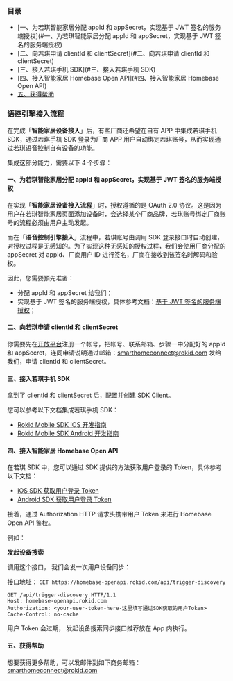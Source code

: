 ### 目录

* [一、为若琪智能家居分配 appId 和 appSecret，实现基于 JWT 签名的服务端授权](#一、为若琪智能家居分配 appId 和 appSecret，实现基于 JWT 签名的服务端授权)
* [二、向若琪申请 clientId 和 clientSecret](#二、向若琪申请 clientId 和 clientSecret)
* [三、接入若琪手机 SDK](#三、接入若琪手机 SDK)
* [四、接入智能家居 Homebase Open API](#四、接入智能家居 Homebase Open API)
* [五、获得帮助](#五、获得帮助)

### 语控引擎接入流程

在完成「**智能家居设备接入**」后，有些厂商还希望在自有 APP 中集成若琪手机 SDK，通过若琪手机 SDK 登录为厂商 APP 用户自动绑定若琪账号，从而实现通过若琪语音控制自有设备的功能。

集成这部分能力，需要以下 4 个步骤：

#### 一、为若琪智能家居分配 appId 和 appSecret，实现基于 JWT 签名的服务端授权

在实现「**智能家居设备接入流程**」时，授权遵循的是 OAuth 2.0 协议。这是因为用户在若琪智能家居页面添加设备时，会选择某个厂商品牌，若琪账号绑定厂商账号的流程必须由用户主动发起。

而在「**语音控制引擎接入**」流程中，若琪账号由调用 SDK 登录接口时自动创建，对授权过程是无感知的。为了实现这种无感知的授权过程，我们会使用厂商分配的 appSecret 对 appId、厂商用户 ID 进行签名，厂商在接收到该签名时解码和验权。

因此，您需要预先准备：

* 分配 appId 和 appSecret 给我们；
* 实现基于 JWT 签名的服务端授权，具体参考文档：[基于 JWT 签名的服务端授权](../connect/rfc7519.md)；

#### 二、向若琪申请 clientId 和 clientSecret

你需要先在[开放平台](https://developer.rokid.com/)注册一个帐号，把帐号、联系邮箱、步骤一中分配好的 appId 和 appSecret，连同申请说明通过邮箱：<smarthomeconnect@rokid.com> 发给我们，申请 clientId 和 clientSecret。

#### 三、接入若琪手机 SDK

拿到了 clientId 和 clientSecret 后，配置并创建 SDK Client。

您可以参考以下文档集成若琪手机 SDK：

- [Rokid Mobile SDK IOS 开发指南](https://rokid.github.io/mobile-sdk-ios-docs)
- [Rokid Mobile SDK Android 开发指南](https://rokid.github.io/mobile-sdk-android-docs)

#### 四、接入智能家居 Homebase Open API

在若琪 SDK 中，您可以通过 SDK 提供的方法获取用户登录的 Token，具体参考以下文档：

- [iOS SDK 获取用户登录 Token](https://rokid.github.io/mobile-sdk-ios-docs/resource/31_token_login.html)
- [Android SDK 获取用户登录 Token](https://rokid.github.io/mobile-sdk-android-docs/resource/31_login.html)

接着，通过 Authorization HTTP 请求头携带用户 Token 来进行 Homebase Open API 鉴权。

例如：

**发起设备搜索**

调用这个接口， 我们会发一次用户设备同步：

接口地址： `GET https://homebase-openapi.rokid.com/api/trigger-discovery`

```
GET /api/trigger-discovery HTTP/1.1
Host: homebase-openapi.rokid.com
Authorization: <your-user-token-here-这里填写通过SDK获取的用户Token>
Cache-Control: no-cache
```

用户 Token 会过期， 发起设备搜索同步接口推荐放在 App 内执行。

#### 五、获得帮助

想要获得更多帮助，可以发邮件到如下商务邮箱：<smarthomeconnect@rokid.com>